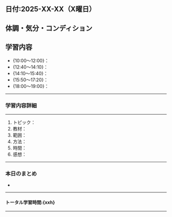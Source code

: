 ## 日付:2025-XX-XX（X曜日）

## 体調・気分・コンディション

## 学習内容
- {10:00〜12:00}：
- {12:40〜14:10}：
- {14:10〜15:40}：
- {15:50〜17:20}：
- {18:00〜19:00}：

---

### 学習内容詳細

---

1. トピック：
1. 教材：
1. 範囲：
1. 方法：
1. 時間：
1. 感想：

---

### 本日のまとめ
- 
---

#### トータル学習時間:{xxh}

---